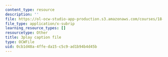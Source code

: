```yaml
---
content_type: resource
description: ''
file: https://ol-ocw-studio-app-production.s3.amazonaws.com/courses/18-06sc-linear-algebra-fall-2011/0cb1d48a4ffeda15c5c9ad1b94b4d45b_D8u1LV9CnCk.srt
file_type: application/x-subrip
learning_resource_types: []
resourcetype: Other
title: 3play caption file
type: OCWFile
uid: 0cb1d48a-4ffe-da15-c5c9-ad1b94b4d45b
---
```

